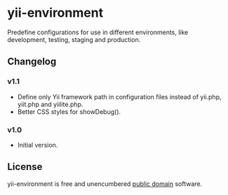 yii-environment
=========

Predefine configurations for use in different environments, like development, testing, staging and production.

Changelog
---------

### v1.1

- Define only Yii framework path in configuration files instead of yii.php, yiit.php and yiilite.php.
- Better CSS styles for showDebug().

### v1.0

- Initial version.

License
-------

yii-environment is free and unencumbered [public domain][Unlicense] software.

[Unlicense]: http://unlicense.org/
